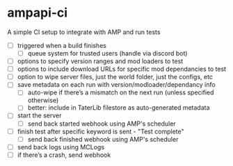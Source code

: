 # ampapi-ci

A simple CI setup to integrate with AMP and run tests

- [ ] triggered when a build finishes
  - [ ] queue system for trusted users (handle via discord bot)
- [ ] options to specify version ranges and mod loaders to test
- [ ] options to include download URLs for specific mod dependancies to test
- [ ] option to wipe server files, just the world folder, just the configs, etc
- [ ] save metadata on each run with version/modloader/dependancy info
  - [ ] auto-wipe if there’s a mismatch on the next run (unless specified otherwise)
  - [ ] better: include in TaterLib filestore as auto-generated metadata
- [ ] start the server
  - [ ] send back started webhook using AMP's scheduler
- [ ] finish test after specific keyword is sent - "Test complete"
  - [ ] send back finished webhook using AMP's scheduler
- [ ] send back logs using MCLogs
- [ ] if there’s a crash, send webhook
